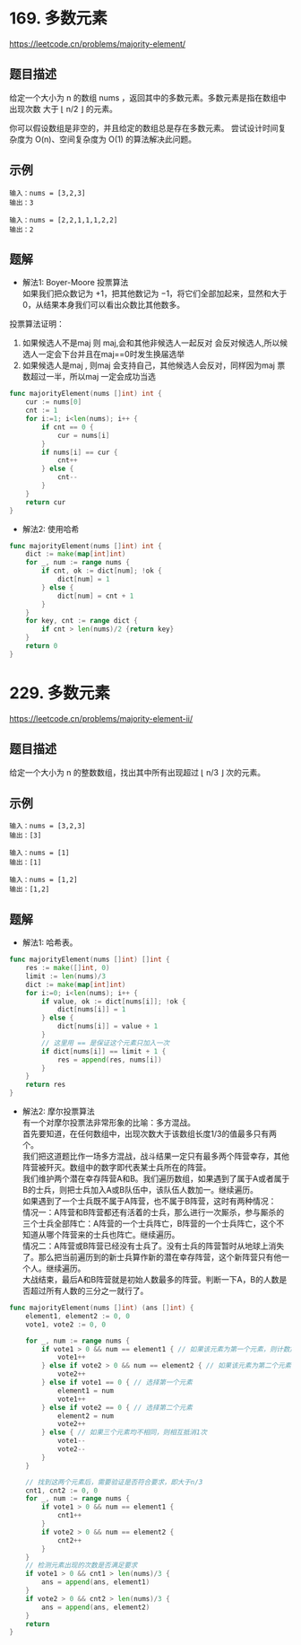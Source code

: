 # 169. 多数元素
https://leetcode.cn/problems/majority-element/

## 题目描述
给定一个大小为 n 的数组 nums ，返回其中的多数元素。多数元素是指在数组中出现次数 大于 ⌊ n/2 ⌋ 的元素。

你可以假设数组是非空的，并且给定的数组总是存在多数元素。
尝试设计时间复杂度为 O(n)、空间复杂度为 O(1) 的算法解决此问题。

## 示例
```
输入：nums = [3,2,3]
输出：3
```
```
输入：nums = [2,2,1,1,1,2,2]
输出：2
```

## 题解
* 解法1: Boyer-Moore 投票算法  
如果我们把众数记为 +1，把其他数记为 −1，将它们全部加起来，显然和大于 0，从结果本身我们可以看出众数比其他数多。 

投票算法证明：
1. 如果候选人不是maj 则 maj,会和其他非候选人一起反对 会反对候选人,所以候选人一定会下台并且在maj==0时发生换届选举  
2. 如果候选人是maj , 则maj 会支持自己，其他候选人会反对，同样因为maj 票数超过一半，所以maj 一定会成功当选
```go
func majorityElement(nums []int) int {
    cur := nums[0]
    cnt := 1
    for i:=1; i<len(nums); i++ {
        if cnt == 0 {
            cur = nums[i]
        }
        if nums[i] == cur {
            cnt++
        } else {
            cnt--
        }
    }
    return cur
}
```

* 解法2: 使用哈希
```go
func majorityElement(nums []int) int {
    dict := make(map[int]int)
    for _, num := range nums {
        if cnt, ok := dict[num]; !ok {
            dict[num] = 1
        } else {
            dict[num] = cnt + 1
        }
    }
    for key, cnt := range dict {
        if cnt > len(nums)/2 {return key}
    }
    return 0
}
```


# 229. 多数元素
https://leetcode.cn/problems/majority-element-ii/

## 题目描述
给定一个大小为 n 的整数数组，找出其中所有出现超过 ⌊ n/3 ⌋ 次的元素。

## 示例
```
输入：nums = [3,2,3]
输出：[3]
```
```
输入：nums = [1]
输出：[1]
```
```
输入：nums = [1,2]
输出：[1,2]
```

## 题解
* 解法1: 哈希表。
```go
func majorityElement(nums []int) []int {
    res := make([]int, 0)
    limit := len(nums)/3
    dict := make(map[int]int)
    for i:=0; i<len(nums); i++ {
        if value, ok := dict[nums[i]]; !ok {
            dict[nums[i]] = 1
        } else {
            dict[nums[i]] = value + 1 
        }
        // 这里用 == 是保证这个元素只加入一次
        if dict[nums[i]] == limit + 1 {
            res = append(res, nums[i])
        }
    }
    return res
}
```
* 解法2: 摩尔投票算法  
有一个对摩尔投票法非常形象的比喻：多方混战。  
首先要知道，在任何数组中，出现次数大于该数组长度1/3的值最多只有两个。  
我们把这道题比作一场多方混战，战斗结果一定只有最多两个阵营幸存，其他阵营被歼灭。数组中的数字即代表某士兵所在的阵营。  
我们维护两个潜在幸存阵营A和B。我们遍历数组，如果遇到了属于A或者属于B的士兵，则把士兵加入A或B队伍中，该队伍人数加一。继续遍历。  
如果遇到了一个士兵既不属于A阵营，也不属于B阵营，这时有两种情况：  
情况一：A阵营和B阵营都还有活着的士兵，那么进行一次厮杀，参与厮杀的三个士兵全部阵亡：A阵营的一个士兵阵亡，B阵营的一个士兵阵亡，这个不知道从哪个阵营来的士兵也阵亡。继续遍历。  
情况二：A阵营或B阵营已经没有士兵了。没有士兵的阵营暂时从地球上消失了。那么把当前遍历到的新士兵算作新的潜在幸存阵营，这个新阵营只有他一个人。继续遍历。  
大战结束，最后A和B阵营就是初始人数最多的阵营。判断一下A，B的人数是否超过所有人数的三分之一就行了。
```go
func majorityElement(nums []int) (ans []int) {
    element1, element2 := 0, 0
    vote1, vote2 := 0, 0

    for _, num := range nums {
        if vote1 > 0 && num == element1 { // 如果该元素为第一个元素，则计数加1
            vote1++
        } else if vote2 > 0 && num == element2 { // 如果该元素为第二个元素，则计数加1
            vote2++
        } else if vote1 == 0 { // 选择第一个元素
            element1 = num
            vote1++
        } else if vote2 == 0 { // 选择第二个元素
            element2 = num
            vote2++
        } else { // 如果三个元素均不相同，则相互抵消1次
            vote1--
            vote2--
        }
    }

    // 找到这两个元素后，需要验证是否符合要求，即大于n/3
    cnt1, cnt2 := 0, 0
    for _, num := range nums {
        if vote1 > 0 && num == element1 {
            cnt1++
        }
        if vote2 > 0 && num == element2 {
            cnt2++
        }
    }
    // 检测元素出现的次数是否满足要求
    if vote1 > 0 && cnt1 > len(nums)/3 {
        ans = append(ans, element1)
    }
    if vote2 > 0 && cnt2 > len(nums)/3 {
        ans = append(ans, element2)
    }
    return
}
```
